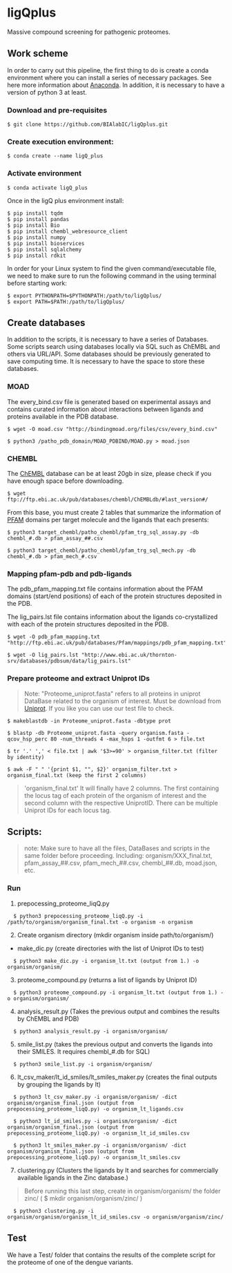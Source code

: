 # ligQplus
Massive compound screening for pathogenic proteomes.

## Work scheme

  In order to carry out this pipeline, the first thing to do is create a conda environment where you can install a series of necessary packages. See here more information about [Anaconda](https://www.anaconda.com/download/). In addition, it is necessary to have a version of python 3 at least.
  
### Download and pre-requisites 
```
$ git clone https://github.com/BIAlabIC/ligQplus.git
```
### Create execution environment:
```
$ conda create --name ligQ_plus
```
### Activate environment
```
$ conda activate ligQ_plus
```
Once in the ligQ plus environment install:
```
$ pip install tqdm
$ pip install pandas
$ pip install Bio
$ pip install chembl_webresource_client
$ pip install numpy
$ pip install bioservices
$ pip install sqlalchemy 
$ pip install rdkit
```
In order for your Linux system to find the given command/executable file, we need to make sure to run the following command in the using terminal before starting work:
```
$ export PYTHONPATH=$PYTHONPATH:/path/to/ligQplus/
$ export PATH=$PATH:/path/to/ligQplus/
```

## Create databases
 In addition to the scripts, it is necessary to have a series of Databases. Some scripts search using databases locally via SQL such as ChEMBL and others via URL/API. Some databases should be previously generated to save computing time. It is necessary to have the space to store these databases.
### MOAD
The every_bind.csv file is generated based on experimental assays and contains curated information about interactions between ligands and proteins available in the PDB database.
```
$ wget -O moad.csv "http://bindingmoad.org/files/csv/every_bind.csv"

$ python3 /patho_pdb_domain/MOAD_PDBIND/MOAD.py > moad.json
```
### CHEMBL
The [ChEMBL](https://www.ebi.ac.uk/chembl/) database can be at least 20gb in size, please check if you have enough space before downloading.
```
$ wget ftp://ftp.ebi.ac.uk/pub/databases/chembl/ChEMBLdb/#last_version#/
```
From this base, you must create 2 tables that summarize the information of [PFAM](http://pfam.xfam.org/) domains per target molecule and the ligands that each presents:
```
$ python3 target_chembl/patho_chembl/pfam_trg_sql_assay.py -db chembl_#.db > pfam_assay_##.csv

$ python3 target_chembl/patho_chembl/pfam_trg_sql_mech.py -db chembl_#.db > pfam_mech_#.csv
```
### Mapping pfam-pdb and pdb-ligands
The pdb_pfam_mapping.txt file contains information about the PFAM domains (start/end positions) of each of the protein structures deposited in the PDB.

The lig_pairs.lst file contains information about the ligands co-crystallized with each of the protein structures deposited in the PDB.
```
$ wget -O pdb_pfam_mapping.txt "http://ftp.ebi.ac.uk/pub/databases/Pfam/mappings/pdb_pfam_mapping.txt"

$ wget -O lig_pairs.lst "http://www.ebi.ac.uk/thornton-srv/databases/pdbsum/data/lig_pairs.lst"
```

### Prepare proteome and extract Uniprot IDs
> Note: "Proteome_uniprot.fasta" refers to all proteins in uniprot DataBase related to the organism of interest. Must be download from [Uniprot](https://www.uniprot.org). If you like you can use our test file to check. 
```
$ makeblastdb -in Proteome_uniprot.fasta -dbtype prot

$ blastp -db Proteome_uniprot.fasta -query organism.fasta -qcov_hsp_perc 80 -num_threads 4 -max_hsps 1 -outfmt 6 > file.txt

$ tr '.' ',' < file.txt | awk '$3>=90' > organism_filter.txt (filter by identity)

$ awk -F " " '{print $1, "", $2}' organism_filter.txt > organism_final.txt (keep the first 2 columns)
```
> 'organism_final.txt' It will finally have 2 columns. The first containing the locus tag of each protein of the organism of interest and the second column with the respective UniprotID. There can be multiple Uniprot IDs for each locus tag.

## Scripts:

> note: Make sure to have all the files, DataBases and scripts in the same folder before proceeding. Including: organism/XXX_final.txt, pfam_assay_##.csv, pfam_mech_##.csv, chembl_##.db, moad.json, etc.

### Run

1. prepocessing_proteome_liqQ.py
```
  $ python3 prepocessing_proteome_liqQ.py -i /path/to/organism/organism_final.txt -o organism -n organism
```
2. Create organism directory (mkdir organism inside path/to/organism/)

  * make_dic.py (create directories with the list of Uniprot IDs to test)
```
  $ python3 make_dic.py -i organism_lt.txt (output from 1.) -o organism/organism/
```
3. proteome_compound.py (returns a list of ligands by Uniprot ID)
```
  $ python3 proteome_compound.py -i organism_lt.txt (output from 1.) -o organism/organism/
```
4. analysis_result.py (Takes the previous output and combines the results by ChEMBL and PDB)
```
  $ python3 analysis_result.py -i organism/organism/
```
5. smile_list.py (takes the previous output and converts the ligands into their SMILES. It requires chembl_#.db for SQL)
```
  $ python3 smile_list.py -i organism/organism/ 
```
6. lt_csv_maker/lt_id_smiles/lt_smiles_maker.py (creates the final outputs by grouping the ligands by lt)
```
  $ python3 lt_csv_maker.py -i organism/organism/ -dict organism/organism_final.json (output from prepocessing_proteome_liqQ.py) -o organism_lt_ligands.csv

  $ python3 lt_id_smiles.py -i organism/organism/ -dict organism/organism_final.json (output from prepocessing_proteome_liqQ.py) -o organism_lt_id_smiles.csv

  $ python3 lt_smiles_maker.py -i organism/organism/ -dict organism/organism_final.json (output from prepocessing_proteome_liqQ.py) -o organism_lt_smiles.csv
```
7. clustering.py (Clusters the ligands by lt and searches for commercially available ligands in the Zinc database.)
> Before running this last step, create in organism/organism/ the folder zinc/ ( $ mkdir organism/organism/zinc/ )
```
  $ python3 clustering.py -i organism/organism/organism_lt_id_smiles.csv -o organism/organism/zinc/
```

## Test 
We have a Test/ folder that contains the results of the complete script for the proteome of one of the dengue variants.
